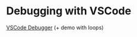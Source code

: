 # Debugging with VSCode


[VSCode Debugger](https://code.visualstudio.com/docs/editor/debugging) (+ demo with loops)